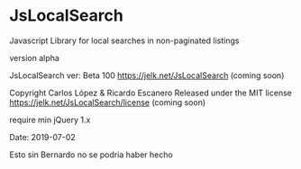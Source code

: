 # JsLocalSearch
 Javascript Library for local searches in non-paginated listings
 
 version alpha


JsLocalSearch ver: Beta 100
https://jelk.net/JsLocalSearch (coming soon)

Copyright Carlos López & Ricardo Escanero
Released under the MIT license
https://jelk.net/JsLocalSearch/license (coming soon)

require min jQuery 1.x  

Date: 2019-07-02

Esto sin Bernardo no se podria haber hecho
